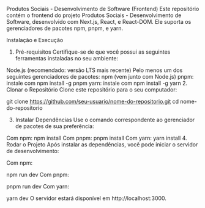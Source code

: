Produtos Sociais - Desenvolvimento de Software (Frontend)
Este repositório contém o frontend do projeto Produtos Sociais - Desenvolvimento de Software, desenvolvido com Next.js, React, e React-DOM. Ele suporta os gerenciadores de pacotes npm, pnpm, e yarn.

Instalação e Execução
1. Pré-requisitos
Certifique-se de que você possui as seguintes ferramentas instaladas no seu ambiente:

Node.js (recomendado: versão LTS mais recente)
Pelo menos um dos seguintes gerenciadores de pacotes:
npm (vem junto com Node.js)
pnpm: instale com npm install -g pnpm
yarn: instale com npm install -g yarn
2. Clonar o Repositório
Clone este repositório para o seu computador:

git clone https://github.com/seu-usuario/nome-do-repositorio.git
cd nome-do-repositorio

3. Instalar Dependências
Use o comando correspondente ao gerenciador de pacotes de sua preferência:

Com npm:
npm install
Com pnpm:
pnpm install
Com yarn:
yarn install
4. Rodar o Projeto
Após instalar as dependências, você pode iniciar o servidor de desenvolvimento:

Com npm:

npm run dev
Com pnpm:

pnpm run dev
Com yarn:

yarn dev
O servidor estará disponível em http://localhost:3000.